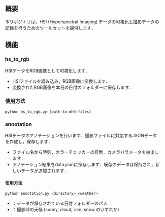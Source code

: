 ## 概要

本リポジトリは，HSI (Hyperspectral Imaging) データの可視化と撮影データの記録を行うためのツールセットを提供します．

## 機能

### hs_to_rgb

HSIデータをRGB画像として可視化します．

- HSIファイルを読み込み，RGB画像に変換します．
- 変換されたRGB画像を本日の日付のフォルダーに保存します．

### 使用方法

`python hs_to_rgb.py [path-to-nh9-files]`

### annotation

HSIデータのアノテーションを行います．撮影ファイルに対応するJSONデータを作成し，保存します．

- ファイル名から時刻，カラーチェッカーの有無，カメラパラメータを抽出します．
- アノテーション結果をdata.jsonに保存します．既存のデータは保持され，新しいデータが追加されます．


#### 使用方法

`python annotation.py <directory> <weather>`

- <directory>：データが保存されている日付フォルダーのパス
- <weather>：撮影時の天候 (sunny, cloud, rain, snow のいずれか)